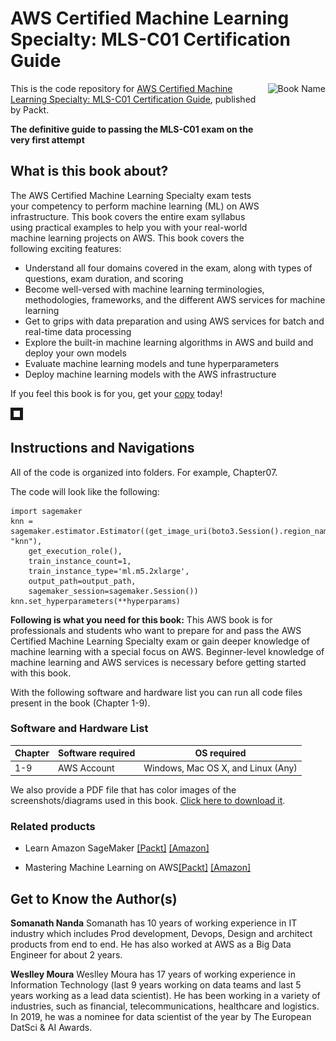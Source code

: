 # AWS Certified Machine Learning Specialty: MLS-C01 Certification Guide

<a href="https://www.packtpub.com/product/aws-certified-machine-learning-specialty-mls-c01-certification-guide/9781800569003"><img src="https://m.media-amazon.com/images/I/51Hdy4tcDfL.jpg" alt="Book Name" height="256px" align="right"></a>

This is the code repository for [AWS Certified Machine Learning Specialty: MLS-C01 Certification Guide](https://github.com/PacktPublishing/AWS-Certified-Machine-Learning-Specialty-MLS-C01-Certification-Guide), published by Packt.

**The definitive guide to passing the MLS-C01 exam on the very first attempt**

## What is this book about?
The AWS Certified Machine Learning Specialty exam tests your competency to perform machine learning (ML) on AWS infrastructure. This book covers the entire exam syllabus using practical examples to help you with your real-world machine learning projects on AWS.
This book covers the following exciting features: 
* Understand all four domains covered in the exam, along with types of questions, exam duration, and scoring
* Become well-versed with machine learning terminologies, methodologies, frameworks, and the different AWS services for machine learning
* Get to grips with data preparation and using AWS services for batch and real-time data processing
* Explore the built-in machine learning algorithms in AWS and build and deploy your own models
* Evaluate machine learning models and tune hyperparameters
* Deploy machine learning models with the AWS infrastructure

If you feel this book is for you, get your [copy](https://www.amazon.com/dp/1800569009) today!

<a href="https://www.packtpub.com/?utm_source=github&utm_medium=banner&utm_campaign=GitHubBanner"><img src="https://raw.githubusercontent.com/PacktPublishing/GitHub/master/GitHub.png" alt="https://www.packtpub.com/" border="5" /></a>

## Instructions and Navigations
All of the code is organized into folders. For example, Chapter07.

The code will look like the following:
```
import sagemaker
knn = sagemaker.estimator.Estimator((get_image_uri(boto3.Session().region_name, "knn"),
    get_execution_role(),
    train_instance_count=1,
    train_instance_type='ml.m5.2xlarge',
    output_path=output_path,
    sagemaker_session=sagemaker.Session())
knn.set_hyperparameters(**hyperparams)

```

**Following is what you need for this book:**
This AWS book is for professionals and students who want to prepare for and pass the AWS Certified Machine Learning Specialty exam or gain deeper knowledge of machine learning with a special focus on AWS. Beginner-level knowledge of machine learning and AWS services is necessary before getting started with this book.

With the following software and hardware list you can run all code files present in the book (Chapter 1-9).

### Software and Hardware List

| Chapter  | Software required                   | OS required                        |
| -------- | ------------------------------------| -----------------------------------|
| 1-9      | AWS Account                         | Windows, Mac OS X, and Linux (Any) |

We also provide a PDF file that has color images of the screenshots/diagrams used in this book. [Click here to download it](https://static.packt-cdn.com/downloads/9781800569003_ColorImages.pdf).

### Related products <Other books you may enjoy>
* Learn Amazon SageMaker [[Packt]](https://www.packtpub.com/product/learn-amazon-sagemaker/9781800208919) [[Amazon]](https://www.amazon.com/Learn-Amazon-SageMaker-developers-scientists/dp/180020891X)

* Mastering Machine Learning on AWS[[Packt]](https://www.packtpub.com/product/mastering-machine-learning-on-aws/9781789349795) [[Amazon]](https://www.amazon.com/Mastering-Machine-Learning-AWS-TensorFlow/dp/1789349796)

## Get to Know the Author(s)
**Somanath Nanda**
Somanath has 10 years of working experience in IT industry which includes Prod development, Devops, Design and architect products from end to end. He has also worked at AWS as a Big Data Engineer for about 2 years.
 
 **Weslley Moura**
Weslley Moura has 17 years of working experience in Information Technology (last 9 years working on data teams and last 5 years working as a lead data scientist). He has been working in a variety of industries, such as financial, telecommunications, healthcare and logistics. In 2019, he was a nominee for data scientist of the year by The European DatSci & AI Awards.



